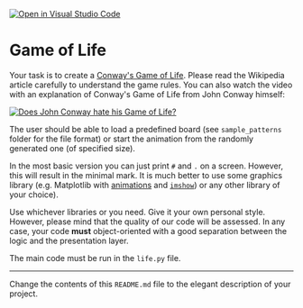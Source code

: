 [![Open in Visual Studio Code](https://classroom.github.com/assets/open-in-vscode-718a45dd9cf7e7f842a935f5ebbe5719a5e09af4491e668f4dbf3b35d5cca122.svg)](https://classroom.github.com/online_ide?assignment_repo_id=12665264&assignment_repo_type=AssignmentRepo)
# Game of Life

Your task is to create a [Conway's Game of Life](https://en.wikipedia.org/wiki/Conway%27s_Game_of_Life). Please read the Wikipedia article carefully to understand the game rules. You can also watch the video with an explanation of Conway's Game of Life from John Conway himself:

[![Does John Conway hate his Game of Life?](https://img.youtube.com/vi/E8kUJL04ELA/0.jpg)](https://www.youtube.com/watch?v=E8kUJL04ELA)

The user should be able to load a predefined board (see `sample_patterns` folder for the file format) or start the animation from the randomly generated one (of specified size).

In the most basic version you can just print `#` and `.` on a screen. However, this will result in the minimal mark. It is much better to use some graphics library (e.g. Matplotlib with [animations](https://jakevdp.github.io/blog/2012/08/18/matplotlib-animation-tutorial/) and [`imshow`](https://matplotlib.org/api/_as_gen/matplotlib.pyplot.imshow.html)) or any other library of your choice).

Use whichever libraries or you need. Give it your own personal style. However, please mind that the quality of our code will be assessed. In any case, your code **must** object-oriented with a good separation between the logic and the presentation layer.

The main code must be run in the `life.py` file.

<hr/>

Change the contents of this `README.md` file to the elegant description of your project.
